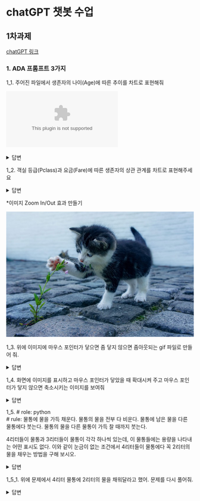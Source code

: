 # chatGPT 챗봇 수업
## 1차과제 
[chatGPT 링크](https://chat.openai.com/share/222fcab0-b140-4f57-886f-8e593fff0649)
### 1. ADA 프롬프트 3가지 
1_1. 주어진 파일에서 생존자의 나이(Age)에 따른 추이를 차트로 표현해줘

![첨부 파일 : titanic.csv](titanic.csv)

<details>
  <summary>답변</summary>
먼저, 주어진 파일을 확인하고 데이터를 로드하겠습니다.
  
```python
import pandas as pd

# Load the data from the provided CSV file

titanic_data = pd.read_csv("‪titanic.csv")
titanic_data.head()
```
```
RESULT
   PassengerId  Survived  Pclass  \
0            1         0       3   
1            2         1       1   
2            3         1       3   
3            4         1       1   
4            5         0       3   

                                                Name     Sex   Age  SibSp  \
0                            Braund, Mr. Owen Harris    male  22.0      1   
1  Cumings, Mrs. John Bradley (Florence Briggs Th...  female  38.0      1   
2                             Heikkinen, Miss. Laina  female  26.0      0   
3       Futrelle, Mrs. Jacques Heath (Lily May Peel)  female  35.0      1   
4                           Allen, Mr. William Henry    male  35.0      0   

   Parch            Ticket     Fare Cabin Embarked  
0      0         A/5 21171   7.2500   NaN        S  
1      0          PC 17599  71.2833   C85        C  
2      0  STON/O2. 3101282   7.9250   NaN        S  
3      0            113803  53.1000  C123        S  
4      0            373450   8.0500   NaN        S  
```


데이터가 로드되었습니다. 

생존자의 나이에 따른 추이를 차트로 표현하기 위해 다음과 같은 단계를 진행하겠습니다:

1. 생존자 데이터만 필터링합니다.
2. 나이에 따라 데이터를 정렬하고 분포를 차트로 표현합니다.

이제 차트를 작성하겠습니다.

```python
import matplotlib.pyplot as plt

# Filter the data for survivors only
survivors_data = titanic_data[titanic_data["Survived"] == 1]

# Plotting the age distribution of survivors
plt.figure(figsize=(10, 6))
plt.hist(survivors_data["Age"].dropna(), bins=30, edgecolor="k", alpha=0.7)
plt.title("Age Distribution of Titanic Survivors")
plt.xlabel("Age")
plt.ylabel("Number of Survivors")
plt.grid(True, which="both", linestyle="--", linewidth=0.5)
plt.show()
```

![차트보기](타이타닉_생존자.png)

여기서 보시는 바와 같이, 타이타닉의 생존자들의 나이 분포 차트입니다. 

차트를 분석해보면, 20대 초반의 생존자 수가 가장 많았음을 알 수 있습니다. 그리고 아이들(10세 미만)의 생존률도 상대적으로 높은 편입니다. 이외에도 다양한 연령대에서의 생존자들이 분포되어 있음을 확인할 수 있습니다.
</details>

1_2. 객실 등급(Pclass)과 요금(Fare)에 따른 생존자의 상관 관계를 차트로 표현해주세요

<details>
  <summary>답변</summary>
객실 등급(Pclass)과 요금(Fare)에 따른 생존자의 상관 관계를 시각화하기 위해, 산점도(scatter plot)를 사용하겠습니다. 이를 통해 각 객실 등급에서의 요금 분포와 그에 따른 생존 여부를 한눈에 파악할 수 있습니다.

산점도에는 다음과 같은 정보를 포함시키겠습니다:

1. x축: 객실 등급(Pclass)
2. y축: 요금(Fare)
3. 점의 색상: 생존 여부 (생존: 녹색, 사망: 빨간색)

이제 해당 차트를 작성하겠습니다.
```python
# Plotting the relationship between Pclass, Fare and Survival status
plt.figure(figsize=(12, 8))
colors = {0: "red", 1: "green"}

# Scatter plot
plt.scatter(titanic_data["Pclass"], titanic_data["Fare"], c=titanic_data["Survived"].apply(lambda x: colors[x]), alpha=0.5)

# Title and labels
plt.title("Relationship between Pclass, Fare and Survival Status")
plt.xlabel("Pclass")
plt.ylabel("Fare")
plt.xticks([1, 2, 3], ["1st Class", "2nd Class", "3rd Class"])
plt.grid(True, which="both", linestyle="--", linewidth=0.5)

# Legend
from matplotlib.lines import Line2D
legend_elements = [Line2D([0], [0], marker='o', color='w', markerfacecolor='green', markersize=10, label='Survived'),
                   Line2D([0], [0], marker='o', color='w', markerfacecolor='red', markersize=10, label='Not Survived')]
plt.legend(handles=legend_elements, loc="upper left")

plt.show()
```
![차트 보기](타이타닉_생존자_객실등급.png)

차트에서 다음과 같은 관찰을 할 수 있습니다:

1. **1등급 객실**: 높은 요금을 지불한 승객들이 주로 이 객실에 있습니다. 생존자의 비율이 상대적으로 높은 것으로 보입니다.
2. **2등급과 3등급 객실**: 요금의 분포가 낮습니다. 특히 3등급 객실은 많은 승객들이 낮은 요금을 지불했으며, 생존자의 비율이 낮은 것으로 보입니다.

요약하면, 높은 요금을 지불한 승객들, 특히 1등급 객실의 승객들은 생존 확률이 더 높았던 것으로 판단됩니다.
</details>


*이미지 Zoom In/Out 효과 만들기

![업로드 이미지](cat-2536662_640.jpg)

1_3. 위에 이미지에 마우스 포인터가 닿으면 줌 닿지 않으면 줌아웃되는 gif 파일로 만들어 줘.

<details>
  <summary>답변</summary>
마우스 포인터가 이미지에 닿았을 때 줌되고, 닿지 않았을 때 줌아웃되는 GIF 파일을 만들기 위해서, 다음과 같은 절차를 따르겠습니다:

1. 원본 이미지를 로드합니다.
2. 줌된 이미지 버전을 생성합니다.
3. 두 이미지를 번갈아가며 표시하는 GIF를 생성합니다.

먼저, 원본 이미지를 로드하고 줌된 이미지 버전을 생성하겠습니다.

```python
from PIL import Image

# Load the image
img = Image.open("/mnt/data/cat-2536662_640.jpg")

# Create a zoomed version of the image
zoom_factor = 1.2
width, height = img.size
zoomed_img = img.crop((
    width * (1 - zoom_factor) / 2,
    height * (1 - zoom_factor) / 2,
    width * (1 + zoom_factor) / 2,
    height * (1 + zoom_factor) / 2
)).resize((width, height), Image.ANTIALIAS)

img, zoomed_img
```

```RESULT
RESULT
(<PIL.JpegImagePlugin.JpegImageFile image mode=RGB size=640x426 at 0x7EA1441A1A30>,
 <PIL.Image.Image image mode=RGB size=640x426 at 0x7EA14410AD90>)
```

원본 이미지와 줌된 이미지 버전을 성공적으로 생성했습니다. 

이제 두 이미지를 번갈아 가며 표시하는 GIF를 생성하겠습니다.
```python
from PIL import ImageSequence

# Create a GIF with the two images
gif_path = "/mnt/data/zoom_effect.gif"
img.save(
    gif_path,
    append_images=[zoomed_img],
    save_all=True,
    duration=[1000, 1000],  # Show each image for 1 second
    loop=0  # Loop indefinitely
)

gif_path
```

```RESULT
'/mnt/data/zoom_effect.gif'
```

GIF 파일이 성공적으로 생성되었습니다!

![결과](zoom_effect.gif)

다음 [링크](sandbox:/mnt/data/zoom_effect.gif)를 클릭하여 GIF 파일을 다운로드하실 수 있습니다: [zoom_effect.gif 다운로드](sandbox:/mnt/data/zoom_effect.gif)

</details>

1_4. 화면에 이미지를 표시하고 마우스 포인터가 닿았을 때 확대시켜 주고 마우스 포인터가 닿지 않으면 축소시키는 이미지를 보여줘

<details>
  <summary>답변</summary>
죄송합니다. 이 환경에서 마우스 포인터 이벤트에 따라 이미지를 동적으로 확대/축소하는 기능을 직접 구현하고 표시하는 것은 지원하지 않습니다.

하지만 HTML, CSS, JavaScript를 사용하여 웹 페이지에서 이러한 기능을 구현하는 것은 가능합니다. 필요하시다면 해당 코드를 제공해드릴 수 있습니다.

추가질문 : 코드를 제공해줘

물론이죠! 

아래는 HTML, CSS, 그리고 JavaScript를 사용하여 마우스 포인터가 이미지에 닿았을 때 이미지를 확대하고, 마우스 포인터가 이미지에서 벗어났을 때 이미지를 원래 크기로 되돌리는 기능을 구현한 코드입니다:

```html
<!DOCTYPE html>
<html lang="en">
<head>
    <meta charset="UTF-8">
    <meta name="viewport" content="width=device-width, initial-scale=1.0">
    <title>Image Zoom on Hover</title>
    <style>
        #zoomable-image {
            transition: transform 0.3s ease;
            width: 300px;
        }

        #image-container:hover #zoomable-image {
            transform: scale(1.2);
        }
    </style>
</head>
<body>
    <div id="image-container">
        <img id="zoomable-image" src="zoom_image.html" alt="Zoomable Image">
    </div>

    <script>
        const imageContainer = document.getElementById("image-container");
        const zoomableImage = document.getElementById("zoomable-image");

        imageContainer.addEventListener("mouseover", () => {
            zoomableImage.style.transform = "scale(1.2)";
        });

        imageContainer.addEventListener("mouseout", () => {
            zoomableImage.style.transform = "scale(1)";
        });
    </script>
</body>
</html>
```

위 코드에서 `path_to_your_image.jpg`를 원하는 이미지 경로로 교체하세요. 

이 코드는 이미지에 마우스 포인터를 올리면 이미지가 확대되고, 마우스 포인터가 이미지 밖으로 나가면 이미지가 원래 크기로 돌아오게 됩니다. CSS의 `transition` 속성을 사용하여 확대/축소 효과에 부드러운 애니메이션을 적용했습니다.

![html 보기](zoom_image.html)
</details>

1_5. # role: python </br># rule: 물통에 물을 가득 채운다. 물통의 물을 전부 다 비운다. 물통에 남은 물을 다른 물통에다 붓는다. 물통의 물을 다른 물통이 가득 찰 때까지 붓는다.

4리터들이 물통과 3리터들이 물통이 각각 하나씩 있는데, 이 물통들에는 용량을 나타내는 어떤 표시도 없다. 이와 같이 눈금이 없는 조건에서 4리터들이 물통에다 꼭 2리터의 물을 채우는 방법을 구해 보시오.

<details>
  <summary>답변</summary>

```python
def measure_water():
    # Initialize the bottles
    four_liter_bottle = 0
    three_liter_bottle = 0

    # Fill the 3-liter bottle to the top
    three_liter_bottle = 3

    # Pour water from the 3-liter bottle into the 4-liter bottle
    four_liter_bottle += three_liter_bottle
    three_liter_bottle = 0

    # Fill the 3-liter bottle to the top again
    three_liter_bottle = 3

    # Pour water from the 3-liter bottle into the 4-liter bottle until it's full
    remaining_space_in_4_liter = 4 - four_liter_bottle
    four_liter_bottle = 4
    three_liter_bottle -= remaining_space_in_4_liter

    return four_liter_bottle, three_liter_bottle

four_liter, three_liter = measure_water()
four_liter, three_liter
```

죄송합니다. 코드 실행 도중에 문제가 발생한 것 같습니다. 다시 시도하겠습니다.

물통 문제를 다시 풀어보겠습니다.

```python
def measure_water():
    steps = []

    # Initial state
    four_liter_bottle = 0
    three_liter_bottle = 0

    # Step 1: Fill the 3-liter bottle to the top
    three_liter_bottle = 3
    steps.append(("Fill 3L bottle", four_liter_bottle, three_liter_bottle))

    # Step 2: Pour water from the 3-liter bottle into the 4-liter bottle
    four_liter_bottle += three_liter_bottle
    three_liter_bottle = 0
    steps.append(("Pour 3L bottle into 4L bottle", four_liter_bottle, three_liter_bottle))

    # Step 3: Fill the 3-liter bottle to the top again
    three_liter_bottle = 3
    steps.append(("Fill 3L bottle again", four_liter_bottle, three_liter_bottle))

    # Step 4: Pour water from the 3-liter bottle into the 4-liter bottle until it's full
    remaining_space_in_4_liter = 4 - four_liter_bottle
    four_liter_bottle = 4
    three_liter_bottle -= remaining_space_in_4_liter
    steps.append(("Pour 3L bottle into 4L bottle until 4L is full", four_liter_bottle, three_liter_bottle))

    return steps

steps = measure_water()
steps
```

```RESULT
[('Fill 3L bottle', 0, 3),
 ('Pour 3L bottle into 4L bottle', 3, 0),
 ('Fill 3L bottle again', 3, 3),
 ('Pour 3L bottle into 4L bottle until 4L is full', 4, 2)]
```

위의 절차에 따라 4리터 물통에 정확히 2리터의 물을 채울 수 있습니다. 다음은 각 단계별 설명입니다:

1. 3리터 물통을 가득 채운다. (0L, 3L)
2. 3리터 물통의 물을 4리터 물통에 붓는다. (3L, 0L)
3. 3리터 물통을 다시 가득 채운다. (3L, 3L)
4. 3리터 물통의 물을 4리터 물통에 붓는다. 이 때, 4리터 물통은 3리터만 채워져 있으므로 1리터만 추가로 받을 수 있다. 결과적으로 3리터 물통에는 2리터의 물이 남게 된다. (4L, 2L)

따라서, 4리터 물통에는 4리터의 물이 가득 차 있고, 3리터 물통에는 2리터의 물이 남게 됩니다.
</details>

1_5_1. 위에 문제에서 4리터 물통에 2리터의 물을 채워달라고 했어. 문제를 다시 풀어줘.

<details>
  <summary>답변</summary>
죄송합니다. 제가 잘못 이해했네요. 다시 문제를 풀어보겠습니다.

4리터 물통에 2리터의 물을 채우기 위한 절차를 계산하겠습니다.

문제를 다시 풀어보겠습니다.

1. 3리터 물통을 가득 채운다. (4L: 0L, 3L: 3L)
2. 3리터 물통의 물을 4리터 물통에 붓는다. (4L: 3L, 3L: 0L)
3. 3리터 물통을 다시 가득 채운다. (4L: 3L, 3L: 3L)
4. 3리터 물통의 물을 4리터 물통에 붓는다. 이 때, 4리터 물통은 이미 3리터만큼 차 있으므로 1리터만 추가로 받을 수 있다. 따라서, 3리터 물통에서 1리터를 4리터 물통에 부어 4리터 물통을 가득 채우고, 3리터 물통에는 2리터의 물이 남게 된다. (4L: 4L, 3L: 2L)
5. 4리터 물통의 물을 전부 비운다. (4L: 0L, 3L: 2L)
6. 3리터 물통에 남아있는 2리터의 물을 4리터 물통에 붓는다. (4L: 2L, 3L: 0L)

결과적으로, 4리터 물통에는 2리터의 물이 정확히 채워지게 됩니다.

주어진 그래프를 mermaid를 사용한 시퀀스 다이어그램으로 변환하겠습니다. 물통의 변화 단계를 각각의 참여자로 표현하며, 물을 이동시키는 액션을 화살표로 나타냅니다.

```mermaid
sequenceDiagram
    participant 4L물통
    participant 3L물통

    Note over 4L물통,3L물통: 초기 상태 (0L, 0L)

    4L물통->>3L물통: 3L 붓기
    Note over 4L물통,3L물통: 단계 1: (0L, 3L)

    3L물통->>4L물통: 3L 붓기
    Note over 4L물통,3L물통: 단계 2: (3L, 0L)

    4L물통->>3L물통: 3L 붓기
    Note over 4L물통,3L물통: 단계 3: (3L, 3L)

    3L물통->>4L물통: 1L 붓기 (가득 찰 때까지)
    Note over 4L물통,3L물통: 단계 4: (4L, 2L)

    4L물통->>3L물통: 4L 비우기
    Note over 4L물통,3L물통: 단계 5: (0L, 2L)

    3L물통->>4L물통: 2L 붓기
    Note over 4L물통,3L물통: 단계 6: (2L, 0L)
```

이 코드를 mermaid 라이브러리가 포함된 페이지나 [Mermaid Live Editor](https://mermaid-js.github.io/mermaid-live-editor/)에 삽입하면 시퀀스 다이어그램이 시각화됩니다.
  
</details>

